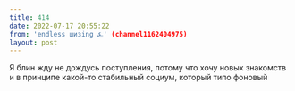 ```yaml
---
title: 414
date: 2022-07-17 20:55:22
from: 'endless шизing ⍼' (channel1162404975)
layout: post
---
```


Я блин жду не дождусь поступления, потому что хочу новых знакомств и в принципе какой-то стабильный социум, который типо фоновый
